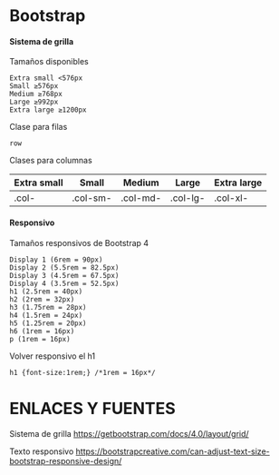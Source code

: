 Bootstrap
========
#### Sistema de grilla
Tamaños disponibles
```
Extra small <576px	
Small ≥576px
Medium ≥768px
Large ≥992px
Extra large ≥1200px
```
Clase para filas
```
row
```
Clases para columnas

| Extra small | Small    | Medium   | Large    | Extra large |
| ----------- | -------- | -------- | -------- | ----------- |
| .col-       | .col-sm- | .col-md- | .col-lg- | .col-xl-    |

#### Responsivo
Tamaños responsivos de Bootstrap 4
```
Display 1 (6rem = 90px)
Display 2 (5.5rem = 82.5px)
Display 3 (4.5rem = 67.5px)
Display 4 (3.5rem = 52.5px)
h1 (2.5rem = 40px)
h2 (2rem = 32px)
h3 (1.75rem = 28px)
h4 (1.5rem = 24px)
h5 (1.25rem = 20px)
h6 (1rem = 16px)
p (1rem = 16px)
```
Volver responsivo el h1
```
h1 {font-size:1rem;} /*1rem = 16px*/
```

ENLACES Y FUENTES
=================
Sistema de grilla
https://getbootstrap.com/docs/4.0/layout/grid/

Texto responsivo
https://bootstrapcreative.com/can-adjust-text-size-bootstrap-responsive-design/
